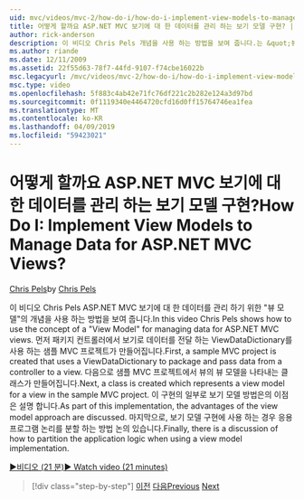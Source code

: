 ```yaml
---
uid: mvc/videos/mvc-2/how-do-i/how-do-i-implement-view-models-to-manage-data-for-aspnet-mvc-views
title: 어떻게 할까요 ASP.NET MVC 보기에 대 한 데이터를 관리 하는 보기 모델 구현? | Microsoft 문서
author: rick-anderson
description: 이 비디오 Chris Pels 개념을 사용 하는 방법을 보여 줍니다.는 &quot;뷰 모델&quot; ASP.NET MVC 보기에 대 한 데이터를 관리 합니다. 먼저 샘플 MVC 프로젝트는 자격...
ms.author: riande
ms.date: 12/11/2009
ms.assetid: 22f55d63-78f7-44fd-9107-f74cbe16022b
msc.legacyurl: /mvc/videos/mvc-2/how-do-i/how-do-i-implement-view-models-to-manage-data-for-aspnet-mvc-views
msc.type: video
ms.openlocfilehash: 5f883c4ab42e71fc76df221c2b282e124a3d97bd
ms.sourcegitcommit: 0f1119340e4464720cfd16d0ff15764746ea1fea
ms.translationtype: MT
ms.contentlocale: ko-KR
ms.lasthandoff: 04/09/2019
ms.locfileid: "59423021"
---
```

# <a name="how-do-i-implement-view--models-to-manage-data-for-aspnet-mvc-views"></a><span data-ttu-id="265b7-105">어떻게 할까요 ASP.NET MVC 보기에 대 한 데이터를 관리 하는 보기 모델 구현?</span><span class="sxs-lookup"><span data-stu-id="265b7-105">How Do I: Implement View  Models to Manage Data for ASP.NET MVC Views?</span></span>

<span data-ttu-id="265b7-106">[Chris Pels](https://twitter.com/chrispels)</span><span class="sxs-lookup"><span data-stu-id="265b7-106">by [Chris Pels](https://twitter.com/chrispels)</span></span>

<span data-ttu-id="265b7-107">이 비디오 Chris Pels ASP.NET MVC 보기에 대 한 데이터를 관리 하기 위한 "뷰 모델"의 개념을 사용 하는 방법을 보여 줍니다.</span><span class="sxs-lookup"><span data-stu-id="265b7-107">In this video Chris Pels shows how to use the concept of a "View Model" for managing data for ASP.NET MVC views.</span></span> <span data-ttu-id="265b7-108">먼저 패키지 컨트롤러에서 보기로 데이터를 전달 하는 ViewDataDictionary를 사용 하는 샘플 MVC 프로젝트가 만들어집니다.</span><span class="sxs-lookup"><span data-stu-id="265b7-108">First, a sample MVC project is created that uses a ViewDataDictionary to package and pass data from a controller to a view.</span></span> <span data-ttu-id="265b7-109">다음으로 샘플 MVC 프로젝트에서 뷰의 뷰 모델을 나타내는 클래스가 만들어집니다.</span><span class="sxs-lookup"><span data-stu-id="265b7-109">Next, a class is created which represents a view model for a view in the sample MVC project.</span></span> <span data-ttu-id="265b7-110">이 구현의 일부로 보기 모델 방법은의 이점은 설명 합니다.</span><span class="sxs-lookup"><span data-stu-id="265b7-110">As part of this implementation, the advantages of the view model approach are discussed.</span></span> <span data-ttu-id="265b7-111">마지막으로, 보기 모델 구현에 사용 하는 경우 응용 프로그램 논리를 분할 하는 방법 논의 있습니다.</span><span class="sxs-lookup"><span data-stu-id="265b7-111">Finally, there is a discussion of how to partition the application logic when using a view model implementation.</span></span>

[<span data-ttu-id="265b7-112">&#9654;비디오 (21 분)</span><span class="sxs-lookup"><span data-stu-id="265b7-112">&#9654; Watch video (21 minutes)</span></span>](https://channel9.msdn.com/Blogs/ASP-NET-Site-Videos/how-do-i-implement-view-models-to-manage-data-for-aspnet-mvc-views)

> [!div class="step-by-step"]
> <span data-ttu-id="265b7-113">[이전](how-do-i-work-with-data-in-aspnet-mvc-partial-views.md)
> [다음](how-do-i-create-a-custom-html-helper-for-an-mvc-application.md)</span><span class="sxs-lookup"><span data-stu-id="265b7-113">[Previous](how-do-i-work-with-data-in-aspnet-mvc-partial-views.md)
[Next](how-do-i-create-a-custom-html-helper-for-an-mvc-application.md)</span></span>

